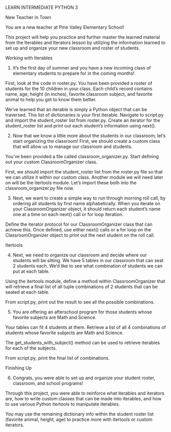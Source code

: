 LEARN INTERMEDIATE PYTHON 3

New Teacher in Town

You are a new teacher at Pine Valley Elementary School!

This project will help you practice and further master the learned material from the Iterables and Iterators lesson by utilizing the information learned to set up and organize your new classroom and roster of students.

Working with Iterables

1. It’s the first day of summer and you have a new incoming class of elementary students to prepare for in the coming months!

First, look at the code in roster.py. You have been provided a roster of students for the 10 children in your class. Each child’s record contains name, age, height (in inches), favorite classroom subject, and favorite animal to help you get to know them better.

We’ve learned that an iterable is simply a Python object that can be traversed. This list of dictionaries is your first iterable. Navigate to script.py and import the student_roster list from roster.py. Create an iterator for the student_roster list and print out each student’s information using next().

2. Now that we know a little more about the students in our classroom, let’s start organizing the classroom! First, we should create a custom class that will allow us to manage our classroom and students.

You’ve been provided a file called classroom_organizer.py. Start defining out your custom ClassroomOrganizer class.

First, we should import the student_roster list from the roster.py file so that we can utilize it within our custom class. Another module we will need later on will be the itertools module. Let’s import these both into the classroom_organizer.py file now.

3. Next, we want to create a simple way to run through morning roll call, by ordering all students by first name alphabetically. When you iterate on your ClassroomOrganizer object, it should return each student’s name one at a time on each next() call or for loop iteration.

Define the iterator protocol for our ClassroomOrganizer class that can achieve this. Once defined, use either next() calls or a for loop on the ClassroomOrganizer object to print out the next student on the roll call.

Itertools

4. Next, we need to organize our classroom and decide where our students will be sitting. We have 5 tables in our classroom that can seat 2 students each. We’d like to see what combination of students we can put at each table.

Using the itertools module, define a method within ClassroomOrganizer that will retrieve a final list of all tuple combinations of 2 students that can be seated at each table.

From script.py, print out the result to see all the possible combinations.

5. You are offering an afterschool program for those students whose favorite subjects are Math and Science.

Your tables can fit 4 students at them. Retrieve a list of all 4 combinations of students whose favorite subjects are Math and Science.

The get_students_with_subject() method can be used to retrieve iterables for each of the subjects.

From script.py, print the final list of combinations.

Finishing Up

6. Congrats, you were able to set up and organize your student roster, classroom, and school programs!

Through this project, you were able to reinforce what iterables and iterators are, how to write custom classes that can be made into iterables, and how to use various Python itertools to manipulate iterables.

You may use the remaining dictionary info within the student roster list (favorite animal, height, age) to practice more with itertools or custom iterators.
